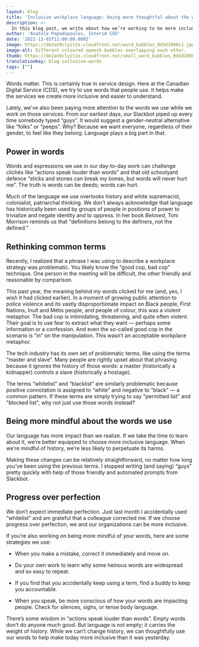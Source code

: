 ```yaml
---
layout: blog
title: 'Inclusive workplace language: being more thoughtful about the words we use'
description: >-
  In this blog post, we write about how we’re working to be more inclusive with our words. We share common workplace phrases that we’re learning are problematic, and offer different ways to say those same things.
author: 'Anatole Papadopoulos, Interim CEO'
date: '2021-12-03T11:00:00.000Z'
image: https://de2an9clyit2x.cloudfront.net/word_bubbles_0d3d2006c1.jpg
image-alt: Different coloured speech bubbles overlapping each other. 
thumb: https://de2an9clyit2x.cloudfront.net/small_word_bubbles_0d3d2006c1.jpg
translationKey: blog-inclusive-words
tags: [""]
---
```

Words matter. This is certainly true in service design. Here at the Canadian Digital Service (CDS), we try to use words that people use. It helps make the services we create more inclusive and easier to understand.

Lately, we've also been paying more attention to the words we use while we work on those services. From our earliest days, our Slackbot piped up every time somebody typed “guys”. It would suggest a gender-neutral alternative like “folks” or “peeps”. Why? Because we want everyone, regardless of their gender, to feel like they belong. Language plays a big part in that. 

## Power in words

Words and expressions we use in our day-to-day work can challenge clichés like “actions speak louder than words” and that old schoolyard defence “sticks and stones can break my bones, but words will never hurt me”. The truth is words can be deeds; words can hurt.

Much of the language we use overlooks history and white supremacist, colonialist, patriarchal thinking. We don’t always acknowledge that language has historically been used by groups of people in positions of power to trivialize and negate identity and to oppress. In her book *Beloved*, Toni Morrison reminds us that "definitions belong to the definers, not the defined."

## Rethinking common terms

Recently, I realized that a phrase I was using to describe a workplace strategy was problematic. You likely know the “good cop, bad cop” technique. One person in the meeting will be difficult, the other friendly and reasonable by comparison. 

This past year, the meaning behind my words clicked for me (and, yes, I wish it had clicked earlier). In a moment of growing public attention to police violence and its vastly disproportionate impact on Black people, First Nations, Inuit and Métis people, and people of colour, this was a violent metaphor. The bad cop is intimidating, threatening, and quite often violent. Their goal is to use fear to extract what they want — perhaps some information or a confession. And even the so-called good cop in the scenario is “in” on the manipulation. This wasn’t an acceptable workplace metaphor.

The tech industry has its own set of problematic terms, like using the terms “master and slave”.  Many people are rightly upset about that phrasing because it ignores the history of those words: a master (historically a kidnapper) controls a slave (historically a hostage).

The terms “whitelist” and “blacklist” are similarly problematic because positive connotation is assigned to “white” and negative to “black” — a common pattern. If these terms are simply trying to say "permitted list" and "blocked list", why not just use those words instead? 

## Being more mindful about the words we use 

Our language has more impact than we realize. If we take the time to learn about it, we’re better equipped to choose more inclusive language. When we’re mindful of history, we’re less likely to perpetuate its harms. 

Making these changes can be relatively straightforward, no matter how long you’ve been using the previous terms. I stopped writing (and saying) “guys” pretty quickly with help of those friendly and automated prompts from Slackbot. 

## Progress over perfection

We don’t expect immediate perfection. Just last month I accidentally used “whitelist” and am grateful that a colleague corrected me. If we choose progress over perfection, we and our organizations can be more inclusive.
 
If you’re also working on being more mindful of your words, here are some strategies we use:  

* When you make a mistake, correct it immediately and move on.

* Do your own work to learn why some heinous words are widespread and so easy to repeat.

* If you find that you accidentally keep using a term, find a buddy to keep you accountable.

* When you speak, be more conscious of how your words are impacting people. Check for silences, sighs, or tense body language.

There’s some wisdom in “actions speak louder than words”. Empty words don’t do anyone much good. But language is not empty; it carries the weight of history. While we can’t change history, we can thoughtfully use our words to help make today more inclusive than it was yesterday. 

